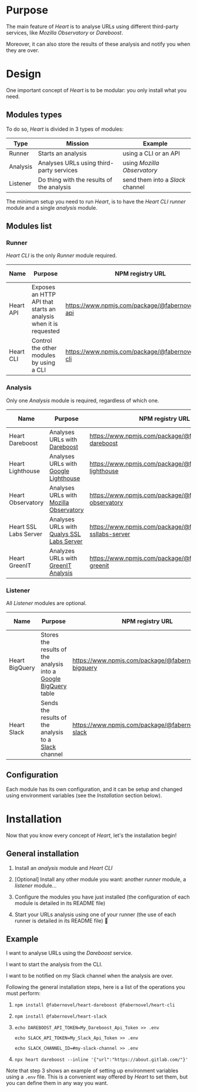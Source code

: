 # Purpose

The main feature of _Heart_ is to analyse URLs using different third-party services, like _Mozilla Observatory_ or _Dareboost_.

Moreover, it can also store the results of these analysis and notify you when they are over.

# Design

One important concept of _Heart_ is to be modular: you only install what you need.

## Modules types

To do so, _Heart_ is divided in 3 types of modules:

| Type | Mission | Example |
| ------ | ------ | ------ |
| Runner | Starts an analysis | using a CLI or an API |
| Analysis | Analyses URLs using third-party services | using _Mozilla Observatory_ |
| Listener | Do thing with the results of the analysis | send them into a _Slack_ channel |

The minimum setup you need to run _Heart_, is to have the _Heart CLI_ _runner_ module and a single _analysis_ module.

## Modules list

### Runner

_Heart CLI_ is the only _Runner_ module required.

| Name | Purpose | NPM registry URL | Code coverage |
| ------ | ------ | ------ | ------ |
| Heart API | Exposes an HTTP API that starts an analysis when it is requested | https://www.npmjs.com/package/@fabernovel/heart-api | ![coverage](https://gitlab.com/fabernovel/heart/badges/master/coverage.svg?job=%F0%9F%9A%A6+Coverage%3A+Heart+API) |
| Heart CLI | Control the other modules by using a CLI | https://www.npmjs.com/package/@fabernovel/heart-cli | ![coverage](https://gitlab.com/fabernovel/heart/badges/master/coverage.svg?job=%F0%9F%9A%A6+Coverage%3A+Heart+CLI) |

### Analysis

Only one _Analysis_ module is required, regardless of which one.

| Name | Purpose | NPM registry URL | Code coverage |
| ------ | ------ | ------ | ------ |
| Heart Dareboost | Analyses URLs with [Dareboost](https://www.dareboost.com/en) | https://www.npmjs.com/package/@fabernovel/heart-dareboost | ![coverage](https://gitlab.com/fabernovel/heart/badges/master/coverage.svg?job=%F0%9F%9A%A6+Coverage%3A+Heart+Dareboost) |
| Heart Lighthouse | Analyses URLs with [Google Lighthouse](https://developers.google.com/web/tools/lighthouse) | https://www.npmjs.com/package/@fabernovel/heart-lighthouse | ![coverage](https://gitlab.com/fabernovel/heart/badges/master/coverage.svg?job=%F0%9F%9A%A6+Coverage%3A+Heart+Lighthouse) |
| Heart Observatory | Analyses URLs with [Mozilla Observatory](https://observatory.mozilla.org/) | https://www.npmjs.com/package/@fabernovel/heart-observatory | ![coverage](https://gitlab.com/fabernovel/heart/badges/master/coverage.svg?job=%F0%9F%9A%A6+Coverage%3A+Heart+Observatory) |
| Heart SSL Labs Server | Analyses URLs with [Qualys SSL Labs Server](https://www.ssllabs.com/ssltest/) | https://www.npmjs.com/package/@fabernovel/heart-ssllabs-server | ![coverage](https://gitlab.com/fabernovel/heart/badges/master/coverage.svg?job=%F0%9F%9A%A6+Coverage%3A+Heart+SSL+Labs+Server) |
| Heart GreenIT | Analyzes URLs with [GreenIT Analysis](https://chrome.google.com/webstore/detail/greenit-analysis/mofbfhffeklkbebfclfaiifefjflcpad?hl=en) | https://www.npmjs.com/package/@fabernovel/heart-greenit | ![coverage](https://gitlab.com/fabernovel/heart/badges/master/coverage.svg?job=%F0%9F%9A%A6+Coverage%3A+Heart+GreenIT) |

### Listener

All _Listener_ modules are optional.

| Name | Purpose | NPM registry URL | Code coverage |
| ------ | ------ | ------ | ------ |
| Heart BigQuery | Stores the results of the analysis into a [Google BigQuery](https://cloud.google.com/bigquery) table | https://www.npmjs.com/package/@fabernovel/heart-bigquery | ![coverage](https://gitlab.com/fabernovel/heart/badges/master/coverage.svg?job=%F0%9F%9A%A6+Coverage%3A+Heart+BigQuery) |
| Heart Slack | Sends the results of the analysis to a [Slack](https://slack.com) channel | https://www.npmjs.com/package/@fabernovel/heart-slack | ![coverage](https://gitlab.com/fabernovel/heart/badges/master/coverage.svg?job=%F0%9F%9A%A6+Coverage%3A+Heart+Slack) |

## Configuration

Each module has its own configuration, and it can be setup and changed using environment variables (see the _Installation_ section below).

# Installation

Now that you know every concept of _Heart_, let's the installation begin!

## General installation

1. Install an _analysis_ module and _Heart CLI_

2. [Optional] Install any other module you want: another _runner_ module, a _listener_ module...

3. Configure the modules you have just installed (the configuration of each module is detailed in its README file)

4. Start your URLs analysis using one of your runner (the use of each runner is detailed in its README file) :tada: 

## Example

>>>
I want to analyse URLs using the _Dareboost_ service.

I want to start the analysis from the CLI.

I want to be notified on my Slack channel when the analysis are over.
>>>

Following the general installation steps, here is a list of the operations you must perform:

1. `npm install @fabernovel/heart-dareboost @fabernovel/heart-cli`

2. `npm install @fabernovel/heart-slack`

3. `echo DAREBOOST_API_TOKEN=My_Dareboost_Api_Token >> .env`
   
   `echo SLACK_API_TOKEN=My_Slack_Api_Token >> .env`
   
   `echo SLACK_CHANNEL_ID=#my-slack-channel >> .env`

4. `npx heart dareboost --inline '{"url":"https://about.gitlab.com/"}'`

Note that step 3 shows an example of setting up environment variables using a `.env` file. This is a convenient way offered by _Heart_ to set them, but you can define them in any way you want.
